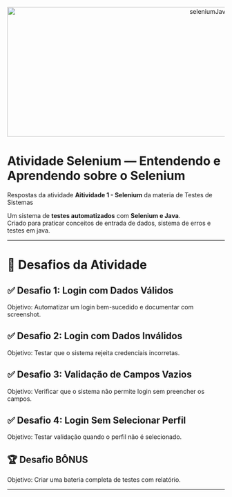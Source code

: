 <p align= "center">
  <img width="920" height="300" alt="seleniumJava" src="https://github.com/user-attachments/assets/b6f749e6-e079-40c1-9c33-85efe3b15600" />
</p>

# Atividade Selenium — Entendendo e Aprendendo sobre o Selenium
Respostas da atividade **Aitividade 1 - Selenium** da materia de Testes de Sistemas

Um sistema de **testes automatizados** com **Selenium e Java**.  
Criado para praticar conceitos de entrada de dados, sistema de erros e testes em java.  

---

# 🎯 Desafios da Atividade
## ✅ Desafio 1: Login com Dados Válidos

Objetivo: Automatizar um login bem-sucedido e documentar com screenshot.

## ✅ Desafio 2: Login com Dados Inválidos

Objetivo: Testar que o sistema rejeita credenciais incorretas.

## ✅ Desafio 3: Validação de Campos Vazios

Objetivo: Verificar que o sistema não permite login sem preencher os campos.

## ✅ Desafio 4: Login Sem Selecionar Perfil

Objetivo: Testar validação quando o perfil não é selecionado.

## 🏆 Desafio BÔNUS

Objetivo: Criar uma bateria completa de testes com relatório.

---
